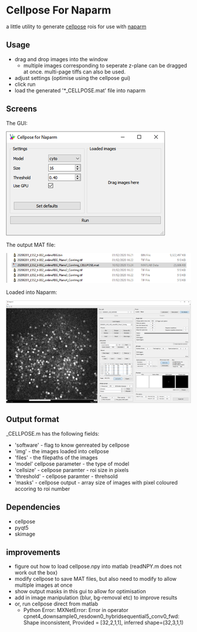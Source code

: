 # Cellpose For Naparm
a little utility to generate [cellpose](https://github.com/MouseLand/cellpose) rois for use with [naparm](https://github.com/llerussell/Naparm)

## Usage
* drag and drop images into the window
  * multiple images corresponding to seperate z-plane can be dragged at once. multi-page tiffs can also be used.
* adjust settings (optimise using the cellpose gui)
* click run
* load the generated '*_CELLPOSE.mat' file into naparm

## Screens
The GUI:

![image](screenshots/screen1.PNG)


The output MAT file:

![image](screenshots/screen3.PNG)


Loaded into Naparm:

![image](screenshots/screen4.PNG)


## Output format
_CELLPOSE.m has the following fields:
* 'software' - flag to know genreated by cellpose
* 'img' - the images loaded into cellpose
* 'files' - the filepaths of the images
* 'model' cellpose parameter - the type of model
* 'cellsize' - cellpose paramter - roi size in pixels
* 'threshold' - cellpose paramter - threhsold
* 'masks' - cellpose output - array size of images with pixel coloured accoring to roi number



## Dependencies
* cellpose
* pyqt5
* skimage


## improvements
* figure out how to load cellpose.npy into matlab (readNPY.m does not work out the box)
* modify cellpose to save MAT files, but also need to modify to allow multiple images at once
* show output masks in this gui to allow for optimisation
* add in image manipulation (blur, bg-removal etc) to improve results
* or, run cellpose direct from matlab
  * Python Error: MXNetError: Error in operator cpnet4_downsample0_resdown0_hybridsequential5_conv0_fwd: Shape inconsistent, Provided =
[32,2,1,1], inferred shape=(32,3,1,1)
